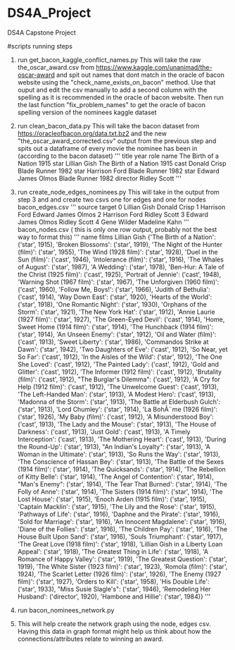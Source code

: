 # DS4A_Project
DS4A Capstone Project


#scripts running steps

1. run get_bacon_kaggle_conflict_names.py
This will take the raw the_oscar_award.csv from https://www.kaggle.com/unanimad/the-oscar-award and spit out names that dont match in the oracle of bacon website using the "check_name_exists_on_bacon" method. Use that ouput and edit the csv manually to add a second column with the spelling as it is recommended in the oracle of bacon website. Then run the last function "fix_problem_names" to get the oracle of bacon spelling version of the nominees kaggle dataset

2. run clean_bacon_data.py
This will take the bacon dataset from https://oracleofbacon.org/data.txt.bz2
and the new "the_oscar_award_corrected.csv" output from the previous step and 
spits out a dataframe of every movie the nominee has been in (according to the bacon dataset)
'''
title	year	role	name
The Birth of a Nation	1915	star	Lillian Gish
The Birth of a Nation	1915	cast	Donald Crisp
Blade Runner	1982	star	Harrison Ford
Blade Runner	1982	star	Edward James Olmos
Blade Runner	1982	director	Ridley Scott
'''


3. run create_node_edges_nominees.py
This will take in the output from step 3 and 
and create two csvs one for edges and one for nodes
bacon_edges.csv
'''
               source              target
0        Lillian Gish        Donald Crisp
1       Harrison Ford  Edward James Olmos
2       Harrison Ford        Ridley Scott
3  Edward James Olmos        Ridley Scott
4         Gene Wilder       Madeline Kahn
'''
bacon_nodes.csv ( this is only one row output, probably not the best way to format this)
'''
name	films
Lillian Gish	{'The Birth of a Nation': ('star', 1915), 'Broken Blossoms': ('star', 1919), 'The Night of the Hunter (film)': ('star', 1955), 'The Wind (1928 film)': ('star', 1928), 'Duel in the Sun (film)': ('cast', 1946), 'Intolerance (film)': ('star', 1916), 'The Whales of August': ('star', 1987), 'A Wedding': ('star', 1978), 'Ben-Hur: A Tale of the Christ (1925 film)': ('cast', 1925), 'Portrait of Jennie': ('cast', 1948), 'Warning Shot (1967 film)': ('star', 1967), 'The Unforgiven (1960 film)': ('cast', 1960), 'Follow Me, Boys!': ('star', 1966), 'Judith of Bethulia': ('cast', 1914), 'Way Down East': ('star', 1920), 'Hearts of the World': ('star', 1918), 'One Romantic Night': ('star', 1930), 'Orphans of the Storm': ('star', 1921), 'The New York Hat': ('star', 1912), 'Annie Laurie (1927 film)': ('star', 1927), 'The Green-Eyed Devil': ('cast', 1914), 'Home, Sweet Home (1914 film)': ('star', 1914), 'The Hunchback (1914 film)': ('star', 1914), 'An Unseen Enemy': ('star', 1912), 'Oil and Water (film)': ('cast', 1913), 'Sweet Liberty': ('star', 1986), 'Commandos Strike at Dawn': ('star', 1942), 'Two Daughters of Eve': ('cast', 1912), 'So Near, yet So Far': ('cast', 1912), 'In the Aisles of the Wild': ('star', 1912), 'The One She Loved': ('cast', 1912), 'The Painted Lady': ('cast', 1912), 'Gold and Glitter': ('cast', 1912), 'The Informer (1912 film)': ('cast', 1912), 'Brutality (film)': ('cast', 1912), "The Burglar's Dilemma": ('cast', 1912), 'A Cry for Help (1912 film)': ('cast', 1912), 'The Unwelcome Guest': ('cast', 1913), 'The Left-Handed Man': ('star', 1913), 'A Modest Hero': ('cast', 1913), 'Madonna of the Storm': ('star', 1913), 'The Battle at Elderbush Gulch': ('star', 1913), 'Lord Chumley': ('star', 1914), 'La BohÃ¨me (1926 film)': ('star', 1926), 'My Baby (film)': ('cast', 1912), 'A Misunderstood Boy': ('cast', 1913), 'The Lady and the Mouse': ('star', 1913), 'The House of Darkness': ('cast', 1913), 'Just Gold': ('cast', 1913), 'A Timely Interception': ('cast', 1913), 'The Mothering Heart': ('cast', 1913), 'During the Round-Up': ('star', 1913), "An Indian's Loyalty": ('star', 1913), 'A Woman in the Ultimate': ('star', 1913), 'So Runs the Way': ('star', 1913), 'The Conscience of Hassan Bey': ('star', 1913), 'The Battle of the Sexes (1914 film)': ('star', 1914), 'The Quicksands': ('star', 1914), 'The Rebellion of Kitty Belle': ('star', 1914), 'The Angel of Contention': ('star', 1914), "Man's Enemy": ('star', 1914), 'The Tear That Burned': ('star', 1914), 'The Folly of Anne': ('star', 1914), 'The Sisters (1914 film)': ('star', 1914), 'The Lost House': ('star', 1915), 'Enoch Arden (1915 film)': ('star', 1915), 'Captain Macklin': ('star', 1915), 'The Lily and the Rose': ('star', 1915), 'Pathways of Life': ('star', 1916), 'Daphne and the Pirate': ('star', 1916), 'Sold for Marriage': ('star', 1916), 'An Innocent Magdalene': ('star', 1916), 'Diane of the Follies': ('star', 1916), 'The Children Pay': ('star', 1916), 'The House Built Upon Sand': ('star', 1916), 'Souls Triumphant': ('star', 1917), 'The Great Love (1918 film)': ('star', 1918), 'Lillian Gish in a Liberty Loan Appeal': ('star', 1918), 'The Greatest Thing in Life': ('star', 1918), 'A Romance of Happy Valley': ('star', 1919), 'The Greatest Question': ('star', 1919), 'The White Sister (1923 film)': ('star', 1923), 'Romola (film)': ('star', 1924), 'The Scarlet Letter (1926 film)': ('star', 1926), 'The Enemy (1927 film)': ('star', 1927), 'Orders to Kill': ('star', 1958), 'His Double Life': ('star', 1933), "Miss Susie Slagle's": ('star', 1946), 'Remodeling Her Husband': ('director', 1920), 'Hambone and Hillie': ('star', 1984)}
'''

4. run bacon_nominees_network.py
5. This will help create the network graph using the node, edges csv.
Having this data in graph format might help us think about how the connections/attributes relate to winning an award.
